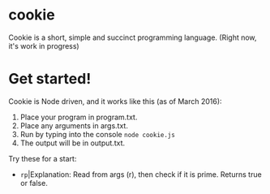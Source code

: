 # cookie
Cookie is a short, simple and succinct programming language. (Right now, it's work in progress)

# Get started!
Cookie is Node driven, and it works like this (as of March 2016):

1. Place your program in program.txt.
2. Place any arguments in args.txt.
3. Run by typing into the console `node cookie.js`
4. The output will be in output.txt.

Try these for a start:
 - `rp`|Explanation: Read from args (r), then check if it is prime. Returns true or false.
